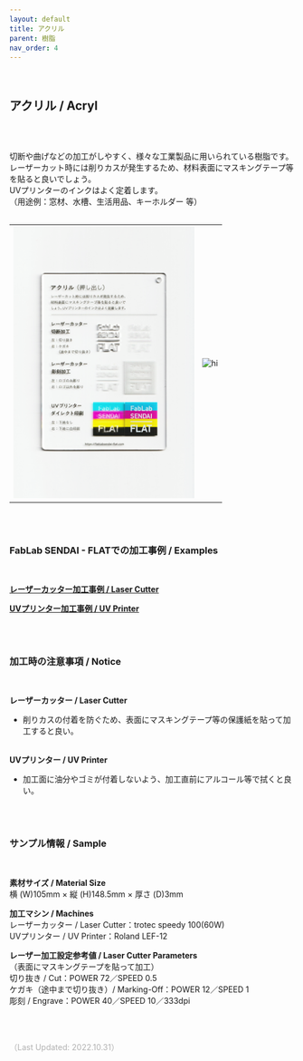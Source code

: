 ```yaml
---
layout: default
title: アクリル
parent: 樹脂
nav_order: 4
---
```

<br>

## アクリル / Acryl
<br><br>

切断や曲げなどの加工がしやすく、様々な工業製品に用いられている樹脂です。<br>
レーザーカット時には削りカスが発生するため、材料表面にマスキングテープ等を貼ると良いでしょう。<br>
UVプリンターのインクはよく定着します。<br>
（用途例：窓材、水槽、生活用品、キーホルダー 等）
<br>
<br>

<table>
<tr style="border:none;">
<td style="border:none;"><img src="assets/09_Acryl_1.png" width="320" alt="hi" class="inline"/></td>
<td style="border:none;"><img src="assets/09_Acryl_2.png" width="320" alt="hi" class="inline"/></td>
</tr>
</table>

<br><br>

### FabLab SENDAI - FLATでの加工事例 / Examples
<br>

[**レーザーカッター加工事例 / Laser Cutter**](https://www.flickr.com/search/?user_id=96175517%40N02&sort=date-taken-desc&safe_search=1&view_all=1&tags=acryllc)

[**UVプリンター加工事例 / UV Printer**](https://www.flickr.com/search/?user_id=96175517%40N02&sort=date-taken-desc&safe_search=1&view_all=1&tags=acryluv)

<br><br>

### 加工時の注意事項 / Notice
<br>

**レーザーカッター / Laser Cutter**
<br>
* 削りカスの付着を防ぐため、表面にマスキングテープ等の保護紙を貼って加工すると良い。<br><br>

**UVプリンター / UV Printer**
<br>
* 加工面に油分やゴミが付着しないよう、加工直前にアルコール等で拭くと良い。<br>

<br><br>

### サンプル情報 / Sample
<br>

**素材サイズ / Material Size**<br>
横 (W)105mm × 縦 (H)148.5mm × 厚さ (D)3mm

**加工マシン / Machines**<br>
レーザーカッター / Laser Cutter：trotec speedy 100(60W)<br>
UVプリンター / UV Printer：Roland LEF-12<br>

**レーザー加工設定参考値 / Laser Cutter Parameters**<br>
（表面にマスキングテープを貼って加工）<br>
切り抜き / Cut：POWER 72／SPEED 0.5<br>
ケガキ（途中まで切り抜き）/ Marking-Off：POWER 12／SPEED 1<br>
彫刻 / Engrave：POWER 40／SPEED 10／333dpi<br>

<br><br>

<span style="color: #B2B2B2; ">
（Last Updated: 2022.10.31）
</span>
